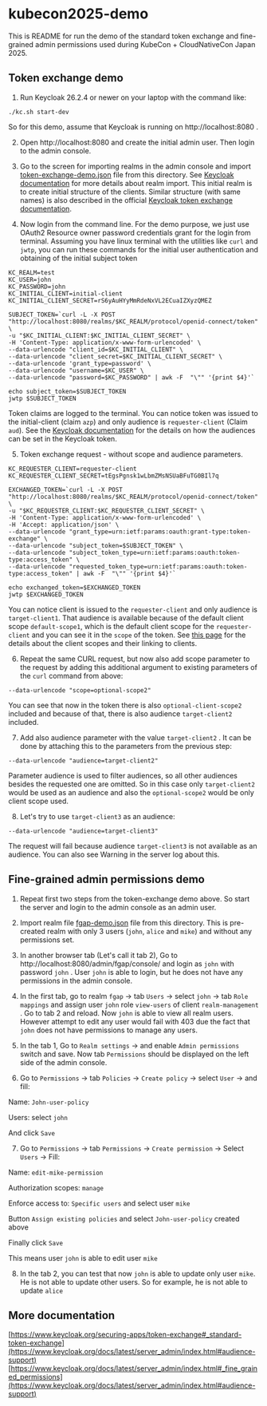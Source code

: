 # kubecon2025-demo

This is README for run the demo of the standard token exchange and fine-grained admin permissions used during KubeCon + CloudNativeCon Japan 2025.

## Token exchange demo

1) Run Keycloak 26.2.4 or newer on your laptop with the command like:

```
./kc.sh start-dev
```

So for this demo, assume that Keycloak is running on http://localhost:8080 .

2) Open http://localhost:8080 and create the initial admin user. Then login to the admin console.

3) Go to the screen for importing realms in the admin console and import [token-exchange-demo.json](token-exchange-demo.json) file from this directory. See [Keycloak documentation](https://www.keycloak.org/server/importExport#_importing_and_exporting_by_using_the_admin_console) for more details about realm import. This initial realm is to create initial structure of the clients. Similar structure (with same names) is also described in the official [Keycloak token exchange documentation](https://www.keycloak.org/securing-apps/token-exchange#_standard-token-exchange-flow).

4) Now login from the command line. For the demo purpose, we just use OAuth2 Resource owner password credentials grant for the login from terminal. Assuming you have linux terminal with the utilities like `curl` and `jwtp`, you can run these commands for the initial user authentication and obtaining of the initial subject token

```
KC_REALM=test
KC_USER=john
KC_PASSWORD=john
KC_INITIAL_CLIENT=initial-client
KC_INITIAL_CLIENT_SECRET=rS6yAuHYyMmRdeNxVL2ECuaIZXyzQMEZ

SUBJECT_TOKEN=`curl -L -X POST "http://localhost:8080/realms/$KC_REALM/protocol/openid-connect/token" \
-u "$KC_INITIAL_CLIENT:$KC_INITIAL_CLIENT_SECRET" \
-H 'Content-Type: application/x-www-form-urlencoded' \
--data-urlencode "client_id=$KC_INITIAL_CLIENT" \
--data-urlencode "client_secret=$KC_INITIAL_CLIENT_SECRET" \
--data-urlencode 'grant_type=password' \
--data-urlencode "username=$KC_USER" \
--data-urlencode "password=$KC_PASSWORD" | awk -F  "\"" '{print $4}'`

echo subject_token=$SUBJECT_TOKEN
jwtp $SUBJECT_TOKEN
```

Token claims are logged to the terminal. You can notice token was issued to the initial-client (claim `azp`) and only audience is `requester-client` (Claim `aud`). See the [Keycloak documentation](https://www.keycloak.org/docs/latest/server_admin/index.html#audience-support) for the details on how the audiences can be set in the Keycloak token.

5) Token exchange request - without scope and audience parameters. 

```
KC_REQUESTER_CLIENT=requester-client
KC_REQUESTER_CLIENT_SECRET=tEgsPgnsk1wLbmZMsNSUaBFuTG0BIl7q

EXCHANGED_TOKEN=`curl -L -X POST "http://localhost:8080/realms/$KC_REALM/protocol/openid-connect/token" \
-u "$KC_REQUESTER_CLIENT:$KC_REQUESTER_CLIENT_SECRET" \
-H 'Content-Type: application/x-www-form-urlencoded' \
-H 'Accept: application/json' \
--data-urlencode "grant_type=urn:ietf:params:oauth:grant-type:token-exchange" \
--data-urlencode "subject_token=$SUBJECT_TOKEN" \
--data-urlencode "subject_token_type=urn:ietf:params:oauth:token-type:access_token" \
--data-urlencode "requested_token_type=urn:ietf:params:oauth:token-type:access_token" | awk -F  "\"" '{print $4}'`

echo exchanged_token=$EXCHANGED_TOKEN
jwtp $EXCHANGED_TOKEN
```

You can notice client is issued to the `requester-client` and only audience is `target-client1`. That audience is available because of the default client scope `default-scope1`, which is the default client scope for the `requester-client` and you can see it in the `scope` of the token. See [this page](https://www.keycloak.org/docs/latest/server_admin/index.html#_client_scopes_linking) for the details about the client scopes and their linking to clients.



6) Repeat the same CURL request, but now also add scope parameter to the request by adding this additional argument to existing parameters of the `curl` command from above:
```
--data-urlencode "scope=optional-scope2"
```

You can see that now in the token there is also `optional-client-scope2` included and because of that, there is also audience `target-client2` included.


7) Add also audience parameter with the value `target-client2` . It can be done by attaching this to the parameters from the previous step:
```
--data-urlencode "audience=target-client2"
```

Parameter audience is used to filter audiences, so all other audiences besides the requested one are omitted. So in this case only `target-client2` would be used as an audience and also the `optional-scope2` would be only client scope used.

8) Let's try to use `target-client3` as an audience:
```
--data-urlencode "audience=target-client3"
```

The request will fail because audience `target-client3` is not available as an audience. You can also see Warning in the server log about this.

## Fine-grained admin permissions demo

1) Repeat first two steps from the token-exchange demo above. So start the server and login to the admin console as an admin user.

2) Import realm file [fgap-demo.json](fgap-demo.json) file from this directory. This is pre-created realm with only 3 users (`john`, `alice` and `mike`) and without any permissions set.

3) In another browser tab (Let's call it tab 2), Go to http://localhost:8080/admin/fgap/console/ and login as `john` with password `john` . User `john` is able to login, but he does not have any permissions in the admin console.

4) In the first tab, go to realm `fgap` -> tab `Users` -> select `john` -> tab `Role mappings` and assign user `john` role `view-users` of client `realm-management` . Go to tab 2 and reload. Now `john` is able to view all realm users. However attempt to edit any user would fail with 403 due the fact that `john` does not have permissions to manage any users.

5) In the tab 1, Go to `Realm settings` -> and enable `Admin permissions` switch and save. Now tab `Permissions` should be displayed on the left side of the admin console.

6) Go to `Permissions` -> tab `Policies` -> `Create policy` -> select `User` -> and fill:

Name: `John-user-policy`

Users: select `john`


And click `Save`

7) Go to `Permissions` -> tab `Permissions` -> `Create permission` -> Select `Users` -> Fill:

Name: `edit-mike-permission`

Authorization scopes: `manage`

Enforce access to: `Specific users` and select user `mike`

Button `Assign existing policies` and select `John-user-policy` created above

Finally click `Save`

This means user `john` is able to edit user `mike`

8) In the tab 2, you can test that now `john` is able to update only user `mike`. He is not able to update other users. So for example, he is not able to update `alice`

## More documentation

[https://www.keycloak.org/securing-apps/token-exchange#_standard-token-exchange](https://www.keycloak.org/docs/latest/server_admin/index.html#audience-support)
[https://www.keycloak.org/docs/latest/server_admin/index.html#_fine_grained_permissions](https://www.keycloak.org/docs/latest/server_admin/index.html#audience-support)
 
